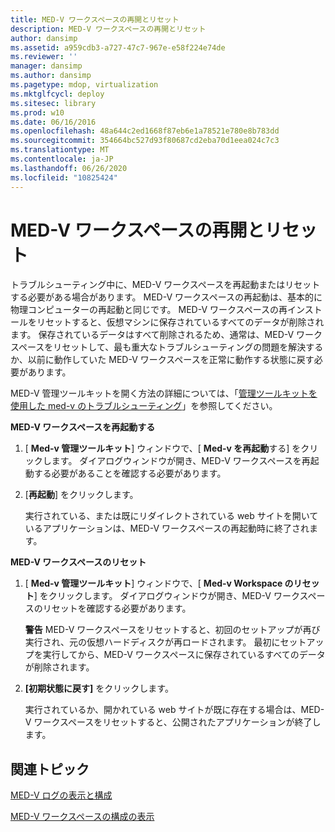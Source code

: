 ```yaml
---
title: MED-V ワークスペースの再開とリセット
description: MED-V ワークスペースの再開とリセット
author: dansimp
ms.assetid: a959cdb3-a727-47c7-967e-e58f224e74de
ms.reviewer: ''
manager: dansimp
ms.author: dansimp
ms.pagetype: mdop, virtualization
ms.mktglfcycl: deploy
ms.sitesec: library
ms.prod: w10
ms.date: 06/16/2016
ms.openlocfilehash: 48a644c2ed1668f87eb6e1a78521e780e8b783dd
ms.sourcegitcommit: 354664bc527d93f80687cd2eba70d1eea024c7c3
ms.translationtype: MT
ms.contentlocale: ja-JP
ms.lasthandoff: 06/26/2020
ms.locfileid: "10825424"
---
```

# MED-V ワークスペースの再開とリセット


トラブルシューティング中に、MED-V ワークスペースを再起動またはリセットする必要がある場合があります。 MED-V ワークスペースの再起動は、基本的に物理コンピューターの再起動と同じです。 MED-V ワークスペースの再インストールをリセットすると、仮想マシンに保存されているすべてのデータが削除されます。 保存されているデータはすべて削除されるため、通常は、MED-V ワークスペースをリセットして、最も重大なトラブルシューティングの問題を解決するか、以前に動作していた MED-V ワークスペースを正常に動作する状態に戻す必要があります。

MED-V 管理ツールキットを開く方法の詳細については、「[管理ツールキットを使用した med-v のトラブルシューティング](troubleshooting-med-v-by-using-the-administration-toolkit.md)」を参照してください。

**MED-V ワークスペースを再起動する**

1.  [ **Med-v 管理ツールキット**] ウィンドウで、[ **Med-v を再起動**する] をクリックします。 ダイアログウィンドウが開き、MED-V ワークスペースを再起動する必要があることを確認する必要があります。

2.  [**再起動**] をクリックします。

    実行されている、または既にリダイレクトされている web サイトを開いているアプリケーションは、MED-V ワークスペースの再起動時に終了されます。

**MED-V ワークスペースのリセット**

1.  [ **Med-v 管理ツールキット**] ウィンドウで、[ **Med-v Workspace のリセット**] をクリックします。 ダイアログウィンドウが開き、MED-V ワークスペースのリセットを確認する必要があります。

    **警告** MED-V ワークスペースをリセットすると、初回のセットアップが再び実行され、元の仮想ハードディスクが再ロードされます。 最初にセットアップを実行してから、MED-V ワークスペースに保存されているすべてのデータが削除されます。

     

2.  **[初期状態に戻す]** をクリックします。

    実行されているか、開かれている web サイトが既に存在する場合は、MED-V ワークスペースをリセットすると、公開されたアプリケーションが終了します。

## 関連トピック


[MED-V ログの表示と構成](viewing-and-configuring-med-v-logs.md)

[MED-V ワークスペースの構成の表示](viewing-med-v-workspace-configurations.md)

 

 





